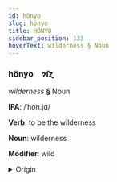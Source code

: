 ```yaml
---
id: hönyo
slug: hönyo
title: HÖNYO
sidebar_position: 133
hoverText: wilderness § Noun
---
```


### hönyo&emsp;<span kind="abugida">ɂ̃ıɀ</span>

*wilderness* **§** Noun

**IPA**: /ˈhon.jɑ/

**Verb**: to be the wilderness

**Noun**: wilderness

**Modifier**: wild

<details>
    <summary>Origin</summary>
    Min, Southern 荒野 hong-iá /hɔŋia/<br/>
    <em>Sino-Tibetan Language Family</em>
</details>